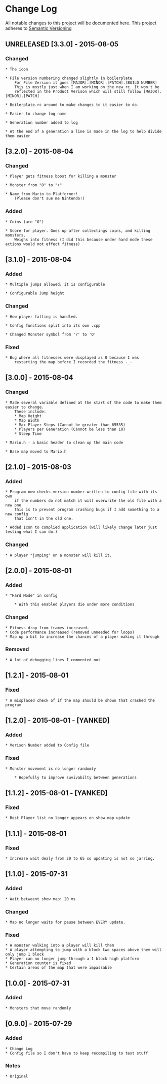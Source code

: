 # Change Log

All notable changes to this project will be documented here.
This project adheres to [Semantic Versioning](http://semver.org/)

## UNRELEASED [3.3.0] - 2015-08-05

### Changed
	
	* The icon
	
	* File version numbering changed slightly in boilerplate
		For File Version it goes [MAJOR].[MINOR].[PATCH].[BUILD NUMBER]
		This is mostly just when I am working on the new rc. It won't be
		reflected in the Product Verison which will still follow [MAJOR].[MINOR].[PATCH]
		
	* Boilerplate.rc around to make changes to it easier to do.
	
	* Easier to change log name
	
	* Generation number added to log
	
	* At the end of a generation a line is made in the log to help divide them easier

## [3.2.0] - 2015-08-04

### Changed

	* Player gets fitness boost for killing a monster
	
	* Monster from "O" to "+"
	
	* Name from Mario to Platformer!
		(Please don't sue me Nintendo!)
	
### Added

	* Coins (are "O")
	
	* Score for player. Goes up after collectings coins, and killing monsters.
		Weighs into fitness (I did this because under hard mode these actions would not effect fitness)


## [3.1.0] - 2015-08-04

### Added

	* Multiple jumps allowed; it is configurable
	
	* Configurable Jump height

### Changed

	* How player falling is handled.
	
	* Config functions split into its own .cpp
	
	* Changed Monster symbol from '?' to 'O'

### Fixed

	* Bug where all fitnesses were displayed as 0 because I was 
		restarting the map before I recorded the fitness -_-
	
## [3.0.0] - 2015-08-04

### Changed
	
	* Made several variable defined at the start of the code to make them easier to change.
		These include:
		* Map Height
		* Map Width
		* Max Player Steps (Cannot be greater than 65535)
		* Players per Generation (Cannot be less than 10)
		* Sleep Time

	* Mario.h - a basic header to clean up the main code
	
	* Base map moved to Mario.h
	
## [2.1.0] - 2015-08-03

### Added

	* Program now checks version number written to config file with its own
		if the numbers do not match it will overwrite the old file with a new one
		this is to prevent program crashing bugs if I add something to a new config
		that isn't in the old one.
		
	* Added Icon to complied application (will likely change later just testing what I can do.)

### Changed
	
	* A player "jumping" on a monster will kill it.

## [2.0.0] - 2015-08-01

### Added

	* "Hard Mode" in config
	
		* With this enabled players die under more conditions

### Changed

	* Fitness drop from frames increased.
	* Code performance increased (removed unneeded for loops)
	* Map up a bit to increase the chances of a player making it through
	
### Removed

	* A lot of debugging lines I commented out

## [1.2.1] - 2015-08-01

### Fixed

	* A misplaced check of if the map should be shown that crashed the program
	

## [1.2.0] - 2015-08-01 - [YANKED]

### Added

	* Verison Number added to Config file

### Fixed

	* Monster movement is no longer randomly
	
		* Hopefully to improve suvivabilty between generations


## [1.1.2] - 2015-08-01 - [YANKED]

### Fixed

	* Best Player list no longer appears on show map update

## [1.1.1] - 2015-08-01

### Fixed

	* Increase wait dealy from 20 to 65 so updating is not so jarring.

## [1.1.0] - 2015-07-31

### Added

	* Wait betweent show map: 20 ms
	
### Changed

	* Map no longer waits for pause between EVERY update.
	
### Fixed

	* A monster walking into a player will kill them
	* A player attempting to jump with a block two spaces above them will only jump 1 block
	* Player can no longer jump through a 1 block high platform
	* Generation counter is fixed
	* Certain areas of the map that were impassable

## [1.0.0] - 2015-07-31

### Added

	* Monsters that move randomly

## [0.9.0] - 2015-07-29

### Added

	* Change Log
	* Config file so I don't have to keep recompiling to test stuff
	
### Notes

	* Original
